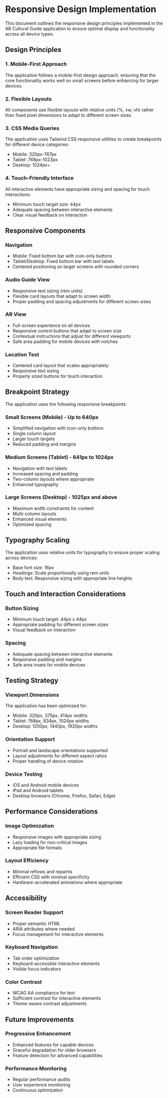 # Responsive Design Implementation

This document outlines the responsive design principles implemented in the AR Cultural Guide application to ensure optimal display and functionality across all device types.

## Design Principles

### 1. Mobile-First Approach
The application follows a mobile-first design approach, ensuring that the core functionality works well on small screens before enhancing for larger devices.

### 2. Flexible Layouts
All components use flexible layouts with relative units (%, vw, vh) rather than fixed pixel dimensions to adapt to different screen sizes.

### 3. CSS Media Queries
The application uses Tailwind CSS responsive utilities to create breakpoints for different device categories:
- Mobile: 320px-767px
- Tablet: 768px-1023px
- Desktop: 1024px+

### 4. Touch-Friendly Interface
All interactive elements have appropriate sizing and spacing for touch interactions:
- Minimum touch target size: 44px
- Adequate spacing between interactive elements
- Clear visual feedback on interaction

## Responsive Components

### Navigation
- Mobile: Fixed bottom bar with icon-only buttons
- Tablet/Desktop: Fixed bottom bar with text labels
- Centered positioning on larger screens with rounded corners

### Audio Guide View
- Responsive text sizing (rem units)
- Flexible card layouts that adapt to screen width
- Proper padding and spacing adjustments for different screen sizes

### AR View
- Full-screen experience on all devices
- Responsive control buttons that adapt to screen size
- Contextual instructions that adjust for different viewports
- Safe area padding for mobile devices with notches

### Location Test
- Centered card layout that scales appropriately
- Responsive text sizing
- Properly sized buttons for touch interaction

## Breakpoint Strategy

The application uses the following responsive breakpoints:

### Small Screens (Mobile) - Up to 640px
- Simplified navigation with icon-only buttons
- Single column layout
- Larger touch targets
- Reduced padding and margins

### Medium Screens (Tablet) - 641px to 1024px
- Navigation with text labels
- Increased spacing and padding
- Two-column layouts where appropriate
- Enhanced typography

### Large Screens (Desktop) - 1025px and above
- Maximum width constraints for content
- Multi-column layouts
- Enhanced visual elements
- Optimized spacing

## Typography Scaling

The application uses relative units for typography to ensure proper scaling across devices:
- Base font size: 16px
- Headings: Scale proportionally using rem units
- Body text: Responsive sizing with appropriate line heights

## Touch and Interaction Considerations

### Button Sizing
- Minimum touch target: 44px x 44px
- Appropriate padding for different screen sizes
- Visual feedback on interaction

### Spacing
- Adequate spacing between interactive elements
- Responsive padding and margins
- Safe area insets for mobile devices

## Testing Strategy

### Viewport Dimensions
The application has been optimized for:
- Mobile: 320px, 375px, 414px widths
- Tablet: 768px, 834px, 1024px widths
- Desktop: 1200px, 1440px, 1920px widths

### Orientation Support
- Portrait and landscape orientations supported
- Layout adjustments for different aspect ratios
- Proper handling of device rotation

### Device Testing
- iOS and Android mobile devices
- iPad and Android tablets
- Desktop browsers (Chrome, Firefox, Safari, Edge)

## Performance Considerations

### Image Optimization
- Responsive images with appropriate sizing
- Lazy loading for non-critical images
- Appropriate file formats

### Layout Efficiency
- Minimal reflows and repaints
- Efficient CSS with minimal specificity
- Hardware-accelerated animations where appropriate

## Accessibility

### Screen Reader Support
- Proper semantic HTML
- ARIA attributes where needed
- Focus management for interactive elements

### Keyboard Navigation
- Tab order optimization
- Keyboard-accessible interactive elements
- Visible focus indicators

### Color Contrast
- WCAG AA compliance for text
- Sufficient contrast for interactive elements
- Theme-aware contrast adjustments

## Future Improvements

### Progressive Enhancement
- Enhanced features for capable devices
- Graceful degradation for older browsers
- Feature detection for advanced capabilities

### Performance Monitoring
- Regular performance audits
- User experience monitoring
- Continuous optimization